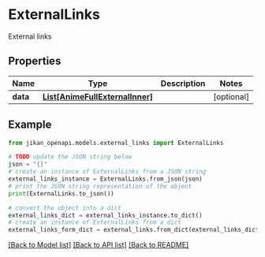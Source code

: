 # ExternalLinks

External links

## Properties

Name | Type | Description | Notes
------------ | ------------- | ------------- | -------------
**data** | [**List[AnimeFullExternalInner]**](AnimeFullExternalInner.md) |  | [optional] 

## Example

```python
from jikan_openapi.models.external_links import ExternalLinks

# TODO update the JSON string below
json = "{}"
# create an instance of ExternalLinks from a JSON string
external_links_instance = ExternalLinks.from_json(json)
# print the JSON string representation of the object
print(ExternalLinks.to_json())

# convert the object into a dict
external_links_dict = external_links_instance.to_dict()
# create an instance of ExternalLinks from a dict
external_links_form_dict = external_links.from_dict(external_links_dict)
```
[[Back to Model list]](../README.md#documentation-for-models) [[Back to API list]](../README.md#documentation-for-api-endpoints) [[Back to README]](../README.md)


